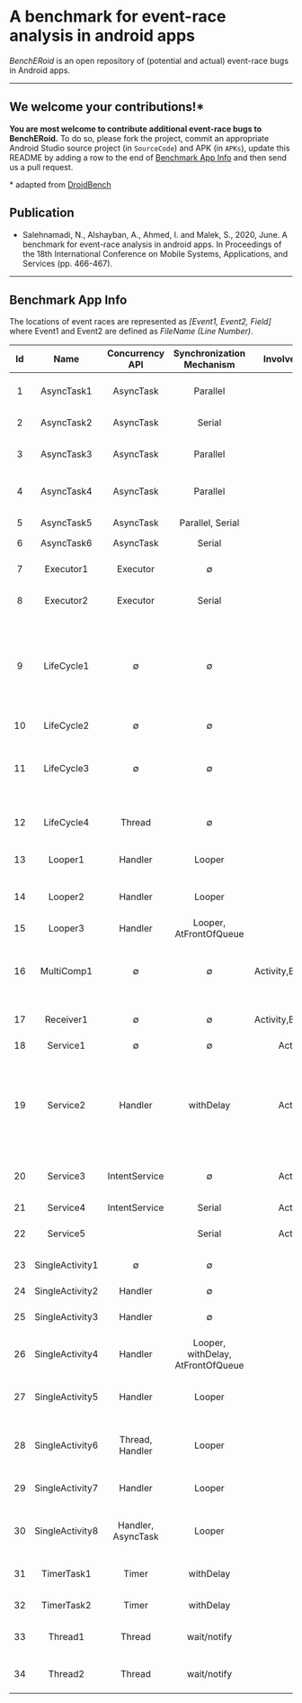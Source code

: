 # A benchmark for event-race analysis in android apps

*BenchERoid* is an open repository of (potential and actual) event-race bugs in Android apps.

---
We welcome your contributions!*
------------------------------
**You are most welcome to contribute additional event-race bugs to BenchERoid.** To do so, please fork the project, commit an appropriate Android Studio source project (in `SourceCode`) and APK (in `APKs`), update this README by adding a row to the end of [Benchmark App Info](https://github.com/seal-hub/bencheroid#benchmark-app-info) and then send us a pull request.

\* adapted from [DroidBench](https://github.com/secure-software-engineering/DroidBench/)

## Publication
* Salehnamadi, N., Alshayban, A., Ahmed, I. and Malek, S., 2020, June. A benchmark for event-race analysis in android apps. In Proceedings of the 18th International Conference on Mobile Systems, Applications, and Services (pp. 466-467).
---

## Benchmark App Info
The locations of event races are represented as *[Event1, Event2, Field]* where Event1 and Event2 are defined as *FileName (Line Number)*. 

|Id|Name| Concurrency API | Synchronization Mechanism | Involved Components | Android Callbacks | ICC | Internal Entities | #ER | ER Location(s)|
|:---:|:---:|:---:|:---:|:---:|:---:|:---:|:---:|:---:|:---:|
|1|AsyncTask1|AsyncTask|Parallel|Activity|LC, EL|&#10060;|Thread|1|[MainActivity.java (61), MainActivity.java (47), coordinates]|
|2|AsyncTask2|AsyncTask|Serial|Activity|LC, EL|&#10060;|Execution Order,Thread|0|&empty;|
|3|AsyncTask3|AsyncTask|Parallel|Activity|LC, EL|&#10060;|Input,Thread|1|[MainActivity.java (51), MainActivity.java (48), coordinates]|
|4|AsyncTask4|AsyncTask|Parallel|Activity|LC, EL|&#10060;|Thread|1|[MainActivity.java (62), MainActivity.java (48), coordinates]|
|5|AsyncTask5|AsyncTask|Parallel, Serial|Activity|&empty;|&#10060;|Thread|1|[MainActivity.java (44), MainActivity.java (44), A]|
|6|AsyncTask6|AsyncTask|Serial|Activity|&empty;|&#10060;|Thread|0|&empty;|
|7|Executor1|Executor|&empty;|Activity|LC, EL|&#10060;|&empty;|1|[MainActivity.java (48), MainActivity.java (31), coordinates]|
|8|Executor2|Executor|Serial|Activity|&empty;|&#10060;|Execution Order|1|[MainActivity.java (33), MainActivity.java (42), B]|
|9|LifeCycle1|&empty;|&empty;|Activity|LC|&#10060;|&empty;|3|[MainActivity.java (20), MainActivity.java (56), onDestroy_onCreate], [MainActivity.java (43), MainActivity.java (25), onStart_onStop], [MainActivity.java (37), MainActivity.java (31), onResume_onPause]|
|10|LifeCycle2|&empty;|&empty;|Activity|LC, EL|&#10060;|&empty;|0|&empty;|
|11|LifeCycle3|&empty;|&empty;|Activity|LC|&#10060;|&empty;|2|[MainActivity.java (33), MainActivity.java (42), onResume_onScrollChange], [MainActivity.java (26), MainActivity.java (48), onClick_onStop]|
|12|LifeCycle4|Thread|&empty;|Activity|LC|&#10060;|Time|1|[MainActivity.java (33), MainActivity.java (47), coordinates]|
|13|Looper1|Handler|Looper|Activity|LC, EL|&#10060;|Execution Order, Input, Thread|0|
|14|Looper2|Handler|Looper|Activity|LC, EL|&#10060;|Thread|1|[MainActivity.java (47), MainActivity.java (54), coordinates]|
|15|Looper3|Handler|Looper, AtFrontOfQueue|Activity|&empty;|&#10060;|&empty;|1|[MainActivity.java (29), MainActivity.java (23), A]|
|16|MultiComp1|&empty;|&empty;|Activity,BroadcastReceiver|LC, EL|&#9989;|Input|2|[MainActivity.java (58), MainActivity.java (51), A],[MyReceiver.java (16),	Main2Activity.java (24), memoryObject.object]|
|17|Receiver1|&empty;|&empty;|Activity,BroadcastReceiver|&empty;|&#10060;|&empty;|1|[MainActivity.java (29), MainActivity.java (18), coordinates]|
|18|Service1|&empty;|&empty;|Activity,Service|LC, EL|&#9989;|Input|0|&empty;|
|19|Service2|Handler|withDelay|Activity,Service|LC, EL|&#9989;|&empty;|3|[MainActivity.java(42), MyService.java (22), myMemoryObject], [MainActivity.java(48), MainActivity.java (32), secondMemoryObject],[MainActivity.java(49), MainActivity.java (32), myBinder]|
|20|Service3|IntentService|&empty;|Activity,Service|LC|&#9989;|&empty;|1|[MainActivity.java(27), Service3.java(26), mCoordinates]|
|21|Service4|IntentService|Serial|Activity,Service|LC|&#9989;|Execution Order|0|&empty;|
|22|Service5||Serial|Activity,Service|LC|&#9989;|&empty|1|[MainActivity.java(36), MyService.java (18), A]|
|23|SingleActivity1|&empty;|&empty;|Activity|EL|&#10060;|&empty;|1|[MainActivity.java(35), MainActivity.java (31), memoryObject]|
|24|SingleActivity2|Handler|&empty;|Activity|&empty;|&#10060;|&empty;|0|&empty;|
|25|SingleActivity3|Handler|&empty;|Activity|&empty;|&#10060;|Thread|1|[MainActivity.java(22), MainActivity.java (22), memoryObject]|
|26|SingleActivity4|Handler|Looper, withDelay, AtFrontOfQueue|Activity|LC|&#10060;|Execution Order, Time|0|&empty;|
|27|SingleActivity5|Handler|Looper|Activity|LC|&#10060;|Execution Order|2|[MainActivity.java(24), MainActivity.java (43), A],[MainActivity.java (52), MainActivity.java (33), D]|
|28|SingleActivity6|Thread, Handler|Looper|Activity|LC|&#10060;|Execution Order, Thread|2|[MainActivity.java(20), MainActivity.java (27), A],[MainActivity.java (32), MainActivity.java (38), C]|
|29|SingleActivity7|Handler|Looper|Activity|LC, EL|&#10060;|Execution Order, Thread|2|[MainActivity.java(24), MainActivity.java (25), B]|
|30|SingleActivity8|Handler, AsyncTask|Looper|Activity|LC, EL|&#10060;|Execution Order|2|[MainActivity.java(30), MainActivity.java (51), A], [MainActivity.java (41), MainActivity.java (23), flag]|
|31|TimerTask1|Timer|withDelay|Activity|LC, EL|&#10060;|&empty;|1|[MainActivity.java(37), MainActivity.java(51), coordinates]|
|32|TimerTask2|Timer|withDelay|Activity|&empty;|&#10060;|Time|1|[MainActivity.java(27), MainActivity.java(37), A]|
|33|Thread1|Thread|wait/notify|Activity|&empty;|&#10060;|Thread|1|[MainActivity.java(32), MainActivity.java(25), secondMemoryObject]|
|34|Thread2|Thread|wait/notify|Activity|&empty;|&#10060;|&empty;|1|[MainActivity.java(32), MainActivity.java(46), secondMemoryObject]|
